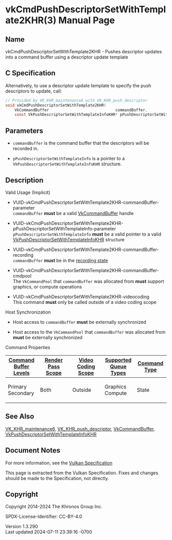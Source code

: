 # vkCmdPushDescriptorSetWithTemplate2KHR(3) Manual Page

## Name

vkCmdPushDescriptorSetWithTemplate2KHR - Pushes descriptor updates into
a command buffer using a descriptor update template



## <a href="#_c_specification" class="anchor"></a>C Specification

Alternatively, to use a descriptor update template to specify the push
descriptors to update, call:

``` c
// Provided by VK_KHR_maintenance6 with VK_KHR_push_descriptor
void vkCmdPushDescriptorSetWithTemplate2KHR(
    VkCommandBuffer                             commandBuffer,
    const VkPushDescriptorSetWithTemplateInfoKHR* pPushDescriptorSetWithTemplateInfo);
```

## <a href="#_parameters" class="anchor"></a>Parameters

- `commandBuffer` is the command buffer that the descriptors will be
  recorded in.

- `pPushDescriptorSetWithTemplateInfo` is a pointer to a
  `VkPushDescriptorSetWithTemplateInfoKHR` structure.

## <a href="#_description" class="anchor"></a>Description

Valid Usage (Implicit)

- <a
  href="#VUID-vkCmdPushDescriptorSetWithTemplate2KHR-commandBuffer-parameter"
  id="VUID-vkCmdPushDescriptorSetWithTemplate2KHR-commandBuffer-parameter"></a>
  VUID-vkCmdPushDescriptorSetWithTemplate2KHR-commandBuffer-parameter  
  `commandBuffer` **must** be a valid
  [VkCommandBuffer](https://registry.khronos.org/vulkan/specs/1.3-extensions/man/html/VkCommandBuffer.html) handle

- <a
  href="#VUID-vkCmdPushDescriptorSetWithTemplate2KHR-pPushDescriptorSetWithTemplateInfo-parameter"
  id="VUID-vkCmdPushDescriptorSetWithTemplate2KHR-pPushDescriptorSetWithTemplateInfo-parameter"></a>
  VUID-vkCmdPushDescriptorSetWithTemplate2KHR-pPushDescriptorSetWithTemplateInfo-parameter  
  `pPushDescriptorSetWithTemplateInfo` **must** be a valid pointer to a
  valid
  [VkPushDescriptorSetWithTemplateInfoKHR](https://registry.khronos.org/vulkan/specs/1.3-extensions/man/html/VkPushDescriptorSetWithTemplateInfoKHR.html)
  structure

- <a
  href="#VUID-vkCmdPushDescriptorSetWithTemplate2KHR-commandBuffer-recording"
  id="VUID-vkCmdPushDescriptorSetWithTemplate2KHR-commandBuffer-recording"></a>
  VUID-vkCmdPushDescriptorSetWithTemplate2KHR-commandBuffer-recording  
  `commandBuffer` **must** be in the [recording
  state](#commandbuffers-lifecycle)

- <a
  href="#VUID-vkCmdPushDescriptorSetWithTemplate2KHR-commandBuffer-cmdpool"
  id="VUID-vkCmdPushDescriptorSetWithTemplate2KHR-commandBuffer-cmdpool"></a>
  VUID-vkCmdPushDescriptorSetWithTemplate2KHR-commandBuffer-cmdpool  
  The `VkCommandPool` that `commandBuffer` was allocated from **must**
  support graphics, or compute operations

- <a href="#VUID-vkCmdPushDescriptorSetWithTemplate2KHR-videocoding"
  id="VUID-vkCmdPushDescriptorSetWithTemplate2KHR-videocoding"></a>
  VUID-vkCmdPushDescriptorSetWithTemplate2KHR-videocoding  
  This command **must** only be called outside of a video coding scope

Host Synchronization

- Host access to `commandBuffer` **must** be externally synchronized

- Host access to the `VkCommandPool` that `commandBuffer` was allocated
  from **must** be externally synchronized

Command Properties

<table class="tableblock frame-all grid-all stretch">
<colgroup>
<col style="width: 20%" />
<col style="width: 20%" />
<col style="width: 20%" />
<col style="width: 20%" />
<col style="width: 20%" />
</colgroup>
<thead>
<tr>
<th class="tableblock halign-left valign-top"><a
href="#VkCommandBufferLevel">Command Buffer Levels</a></th>
<th class="tableblock halign-left valign-top"><a
href="#vkCmdBeginRenderPass">Render Pass Scope</a></th>
<th class="tableblock halign-left valign-top"><a
href="#vkCmdBeginVideoCodingKHR">Video Coding Scope</a></th>
<th class="tableblock halign-left valign-top"><a
href="#VkQueueFlagBits">Supported Queue Types</a></th>
<th class="tableblock halign-left valign-top"><a
href="#fundamentals-queueoperation-command-types">Command Type</a></th>
</tr>
</thead>
<tbody>
<tr>
<td class="tableblock halign-left valign-top"><p>Primary<br />
Secondary</p></td>
<td class="tableblock halign-left valign-top"><p>Both</p></td>
<td class="tableblock halign-left valign-top"><p>Outside</p></td>
<td class="tableblock halign-left valign-top"><p>Graphics<br />
Compute</p></td>
<td class="tableblock halign-left valign-top"><p>State</p></td>
</tr>
</tbody>
</table>

## <a href="#_see_also" class="anchor"></a>See Also

[VK_KHR_maintenance6](https://registry.khronos.org/vulkan/specs/1.3-extensions/man/html/VK_KHR_maintenance6.html),
[VK_KHR_push_descriptor](https://registry.khronos.org/vulkan/specs/1.3-extensions/man/html/VK_KHR_push_descriptor.html),
[VkCommandBuffer](https://registry.khronos.org/vulkan/specs/1.3-extensions/man/html/VkCommandBuffer.html),
[VkPushDescriptorSetWithTemplateInfoKHR](https://registry.khronos.org/vulkan/specs/1.3-extensions/man/html/VkPushDescriptorSetWithTemplateInfoKHR.html)

## <a href="#_document_notes" class="anchor"></a>Document Notes

For more information, see the <a
href="https://registry.khronos.org/vulkan/specs/1.3-extensions/html/vkspec.html#vkCmdPushDescriptorSetWithTemplate2KHR"
target="_blank" rel="noopener">Vulkan Specification</a>

This page is extracted from the Vulkan Specification. Fixes and changes
should be made to the Specification, not directly.

## <a href="#_copyright" class="anchor"></a>Copyright

Copyright 2014-2024 The Khronos Group Inc.

SPDX-License-Identifier: CC-BY-4.0

Version 1.3.290  
Last updated 2024-07-11 23:39:16 -0700
